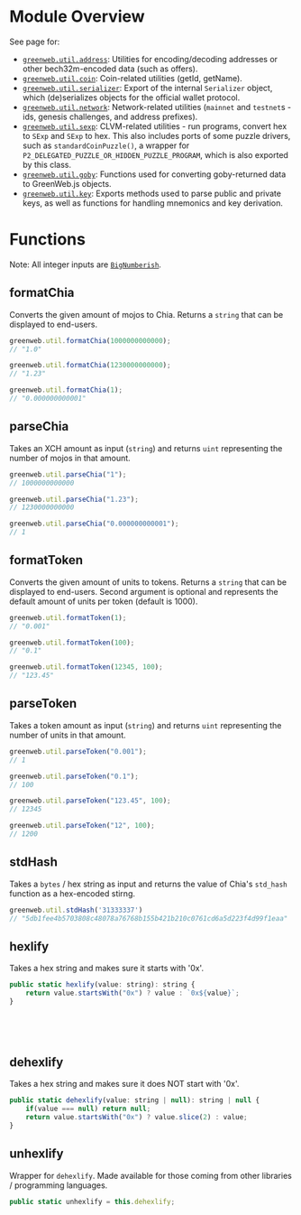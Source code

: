 # Module Overview

See page for:

 - [`greenweb.util.address`](address.md): Utilities for encoding/decoding addresses or other bech32m-encoded data (such as offers).
 - [`greenweb.util.coin`](coin.md): Coin-related utilities (getId, getName).
 - [`greenweb.util.serializer`](serializer.md): Export of the internal `Serializer` object, which (de)serializes objects for the official wallet protocol.
 - [`greenweb.util.network`](network.md): Network-related utilities (`mainnet` and `testnet`s - ids, genesis challenges, and address prefixes).
 - [`greenweb.util.sexp`](sexp.md): CLVM-related utilities - run programs, convert hex to `SExp` and `SExp` to hex. This also includes ports of some puzzle drivers, such as `standardCoinPuzzle()`, a wrapper for `P2_DELEGATED_PUZZLE_OR_HIDDEN_PUZZLE_PROGRAM`, which is also exported by this class.
 - [`greenweb.util.goby`](goby.md): Functions used for converting goby-returned data to GreenWeb.js objects.
 - [`greenweb.util.key`](key.md): Exports methods used to parse public and private keys, as well as functions for handling mnemonics and key derivation.

# Functions

Note: All integer inputs are [`BigNumberish`](https://docs.ethers.io/v5/api/utils/bignumber/).

## formatChia

Converts the given amount of mojos to Chia. Returns a `string` that can be displayed to end-users.

```js
greenweb.util.formatChia(1000000000000);
// "1.0"

greenweb.util.formatChia(1230000000000);
// "1.23"

greenweb.util.formatChia(1);
// "0.000000000001"
```

## parseChia
Takes an XCH amount as input (`string`) and returns `uint` representing the number of mojos in that amount.

```js
greenweb.util.parseChia("1");
// 1000000000000

greenweb.util.parseChia("1.23");
// 1230000000000

greenweb.util.parseChia("0.000000000001");
// 1
```

## formatToken

Converts the given amount of units to tokens. Returns a `string` that can be displayed to end-users. Second argument is optional and represents the default amount of units per token (default is 1000).

```js
greenweb.util.formatToken(1);
// "0.001"

greenweb.util.formatToken(100);
// "0.1"

greenweb.util.formatToken(12345, 100);
// "123.45"
```

## parseToken

Takes a token amount as input (`string`) and returns `uint` representing the number of units in that amount.

```js
greenweb.util.parseToken("0.001");
// 1

greenweb.util.parseToken("0.1");
// 100

greenweb.util.parseToken("123.45", 100);
// 12345

greenweb.util.parseToken("12", 100);
// 1200
```

## stdHash

Takes a `bytes` / hex string as input and returns the value of Chia's `std_hash` function as a hex-encoded stirng.

```js
greenweb.util.stdHash('31333337')
// "5db1fee4b5703808c48078a76768b155b421b210c0761cd6a5d223f4d99f1eaa" 
```

## hexlify

Takes a hex string and makes sure it starts with '0x'.

```js
public static hexlify(value: string): string {
    return value.startsWith("0x") ? value : `0x${value}`;
}

    

    
```

## dehexlify

Takes a hex string and makes sure it does NOT start with '0x'.

```js
public static dehexlify(value: string | null): string | null {
    if(value === null) return null;
    return value.startsWith("0x") ? value.slice(2) : value;
}
```

## unhexlify

Wrapper for `dehexlify`. Made available for those coming from other libraries / programming languages.

```js
public static unhexlify = this.dehexlify;
```